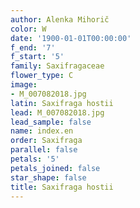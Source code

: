 ```yaml
---
author: Alenka Mihorič
color: W
date: '1900-01-01T00:00:00'
f_end: '7'
f_start: '5'
family: Saxifragaceae
flower_type: C
image:
- M_007082018.jpg
latin: Saxifraga hostii
lead: M_007082018.jpg
lead_sample: false
name: index.en
order: Saxifraga
parallel: false
petals: '5'
petals_joined: false
star_shape: false
title: Saxifraga hostii
---
```

